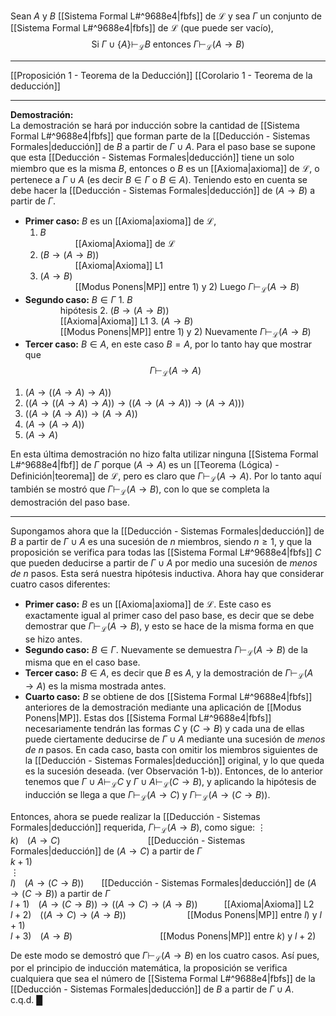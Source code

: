 Sean $A$ y $B$ [[Sistema Formal L#^9688e4|fbfs]] de $\mathcal{L}$ y sea $\Gamma$ un conjunto de [[Sistema Formal L#^9688e4|fbfs]] de $\mathcal{L}$ (que puede ser vacío),
$$\text{Si } \Gamma \cup \{A\} \vdash_{\mathcal{L}} B \text{ entonces } \Gamma \vdash_{\mathcal{L}} (A \rightarrow B)
$$
***
[[Proposición 1 - Teorema de la Deducción]] 
[[Corolario 1 - Teorema de la deducción]] 
***
**Demostración:**  
La demostración se hará por inducción sobre la cantidad de [[Sistema Formal L#^9688e4|fbfs]] que forman parte de la [[Deducción - Sistemas Formales|deducción]] de $B$ a partir de $\Gamma \cup {A}$. Para el paso base se supone que esta [[Deducción - Sistemas Formales|deducción]] tiene un solo miembro que es la misma $B$, entonces o $B$ es un [[Axioma|axioma]] de $\mathcal{L}$, o pertenece a $\Gamma \cup {A}$ (es decir $B \in \Gamma$ o $B \in {A}$). Teniendo esto en cuenta se debe hacer la [[Deducción - Sistemas Formales|deducción]] de $(A \rightarrow B)$ a partir de $\Gamma$.
- **Primer caso:** $B$ es un [[Axioma|axioma]] de $\mathcal{L}$,
    1. $B$  
            [[Axioma|Axioma]] de $\mathcal{L}$
    2. $(B \rightarrow (A \rightarrow B))$  
            [[Axioma|Axioma]] L1
    3. $(A \rightarrow B)$  
            [[Modus Ponens|MP]] entre 1) y 2)
    Luego $\Gamma \vdash_{\mathcal{L}} (A \rightarrow B)$
- **Segundo caso:** $B \in \Gamma$
       1. $B$  
            hipótesis
       2. $(B \rightarrow (A \rightarrow B))$  
            [[Axioma|Axioma]] L1
       3. $(A \rightarrow B)$  
            [[Modus Ponens|MP]] entre 1) y 2)
       Nuevamente $\Gamma \vdash_{\mathcal{L}} (A \rightarrow B)$
- **Tercer caso:** $B \in {A}$, en este caso $B = A$, por lo tanto hay que mostrar que
       $$\Gamma \vdash_{\mathcal{L}} (A \rightarrow A)$$
1. $(A \rightarrow ((A \rightarrow A) \rightarrow A))$
2. $((A \rightarrow ((A \rightarrow A) \rightarrow A)) \rightarrow ((A \rightarrow (A \rightarrow A)) \rightarrow (A \rightarrow A)))$
3. $((A \rightarrow (A \rightarrow A)) \rightarrow (A \rightarrow A))$
4. $(A \rightarrow (A \rightarrow A))$
5. $(A \rightarrow A)$

En esta última demostración no hizo falta utilizar ninguna [[Sistema Formal L#^9688e4|fbf]] de $\Gamma$ porque $(A \rightarrow A)$ es un [[Teorema (Lógica) - Definición|teorema]] de $\mathcal{L}$, pero es claro que $\Gamma \vdash_{\mathcal{L}} (A \rightarrow A)$. Por lo tanto aquí también se mostró que $\Gamma \vdash_{\mathcal{L}} (A \rightarrow B)$, con lo que se completa la demostración del paso base.
***
Supongamos ahora que la [[Deducción - Sistemas Formales|deducción]] de $B$ a partir de $\Gamma \cup {A}$ es una sucesión de $n$ miembros, siendo $n \geq 1$, y que la proposición se verifica para todas las [[Sistema Formal L#^9688e4|fbfs]] $C$ que pueden deducirse a partir de $\Gamma \cup {A}$ por medio una sucesión de _menos de_ $n$ pasos. Esta será nuestra hipótesis inductiva. Ahora hay que considerar cuatro casos diferentes:
- **Primer caso:** $B$ es un [[Axioma|axioma]] de $\mathcal{L}$. Este caso es exactamente igual al primer caso del paso base, es decir que se debe demostrar que $\Gamma \vdash_{\mathcal{L}} (A \rightarrow B)$, y esto se hace de la misma forma en que se hizo antes.
- **Segundo caso:** $B \in \Gamma$. Nuevamente se demuestra $\Gamma \vdash_{\mathcal{L}} (A \rightarrow B)$ de la misma que en el caso base.
- **Tercer caso:** $B \in {A}$, es decir que $B$ es $A$, y la demostración de $\Gamma \vdash_{\mathcal{L}} (A \rightarrow A)$ es la misma mostrada antes.
- **Cuarto caso:** $B$ se obtiene de dos [[Sistema Formal L#^9688e4|fbfs]] anteriores de la demostración mediante una aplicación de [[Modus Ponens|MP]]. Estas dos [[Sistema Formal L#^9688e4|fbfs]] necesariamente tendrán las formas $C$ y $(C \rightarrow B)$ y cada una de ellas puede ciertamente deducirse de $\Gamma \cup {A}$ mediante una sucesión de _menos de_ $n$ pasos. En cada caso, basta con omitir los miembros siguientes de la [[Deducción - Sistemas Formales|deducción]] original, y lo que queda es la sucesión deseada. (ver Observación 1-b)). Entonces, de lo anterior tenemos que $\Gamma \cup {A} \vdash_{\mathcal{L}} C$ y $\Gamma \cup {A} \vdash_{\mathcal{L}} (C \rightarrow B)$, y aplicando la hipótesis de inducción se llega a que $\Gamma \vdash_{\mathcal{L}} (A \rightarrow C)$ y $\Gamma \vdash_{\mathcal{L}} (A \rightarrow (C \rightarrow B))$.

Entonces, ahora se puede realizar la [[Deducción - Sistemas Formales|deducción]] requerida, $\Gamma \vdash_{\mathcal{L}} (A \rightarrow B)$, como sigue:
$\vdots$  
$k)$ $(A \rightarrow C)$          [[Deducción - Sistemas Formales|deducción]] de $(A \rightarrow C)$ a partir de $\Gamma$  
$k+1)$  
$\vdots$  
$l)$ $(A \rightarrow (C \rightarrow B))$  [[Deducción - Sistemas Formales|deducción]] de $(A \rightarrow (C \rightarrow B))$ a partir de $\Gamma$  
$l+1)$ $(A \rightarrow (C \rightarrow B)) \rightarrow ((A \rightarrow C) \rightarrow (A \rightarrow B))$   [[Axioma|Axioma]] L2  
$l+2)$ $((A \rightarrow C) \rightarrow (A \rightarrow B))$       [[Modus Ponens|MP]] entre $l)$ y $l+1)$  
$l+3)$ $(A \rightarrow B)$          [[Modus Ponens|MP]] entre $k)$ y $l+2)$

De este modo se demostró que $\Gamma \vdash_{\mathcal{L}} (A \rightarrow B)$ en los cuatro casos. Así pues, por el principio de inducción matemática, la proposición se verifica cualquiera que sea el número de [[Sistema Formal L#^9688e4|fbfs]] de la [[Deducción - Sistemas Formales|deducción]] de $B$ a partir de $\Gamma \cup {A}$.  
c.q.d. █